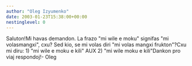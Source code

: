 ```yaml
---
author: "Oleg Izyumenko"
date: 2003-01-23T15:38:00+00:00
nestinglevel: 0
---
```

Saluton!Mi havas demandon. La frazo "mi wile e moku" signifas "mi volasmangxi", cxu? Sed kio, se mi volas diri "mi volas mangxi frukton"?Cxu mi diru: 1) "mi wile e moku e kili" AUX 2) "mi wile moku e kili"Dankon pro viaj respondoj!- Oleg
